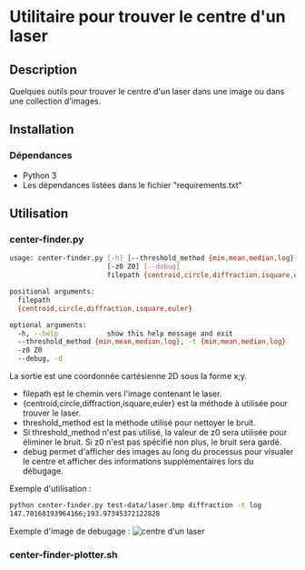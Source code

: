 # Utilitaire pour trouver le centre d'un laser

## Description
Quelques outils pour trouver le centre d'un laser dans une image ou dans une collection d'images.

## Installation
### Dépendances
* Python 3
* Les dépendances listées dans le fichier "requirements.txt"

## Utilisation
### center-finder.py
```bash
usage: center-finder.py [-h] [--threshold_method {min,mean,median,log}]
                        [-z0 Z0] [--debug]
                        filepath {centroid,circle,diffraction,isquare,euler}

positional arguments:
  filepath
  {centroid,circle,diffraction,isquare,euler}

optional arguments:
  -h, --help            show this help message and exit
  --threshold_method {min,mean,median,log}, -t {min,mean,median,log}
  -z0 Z0
  --debug, -d
```
La sortie est une coordonnée cartésienne 2D sous la forme x;y.
* filepath est le chemin vers l'image contenant le laser.
* {centroid,circle,diffraction,isquare,euler} est la méthode à utilisée pour trouver le laser.
* threshold_method est la méthode utilisé pour nettoyer le bruit.
* Si threshold_method n'est pas utilisé, la valeur de z0 sera utilisée pour éliminer le bruit. Si z0 n'est pas spécifié non plus, le bruit sera gardé.
* debug permet d'afficher des images au long du processus pour visualer le centre et afficher des informations supplémentaires lors du débugage.

Exemple d'utilisation :
```bash
python center-finder.py test-data/laser.bmp diffraction -t log
147.78168193964166;193.97345372122828
```
Exemple d'image de debugage :
![centre d'un laser](https://github.com/steven-pigeon/flou/blob/master/center-finder/centerfinder-debug.png "Centre d'un laser")

### center-finder-plotter.sh